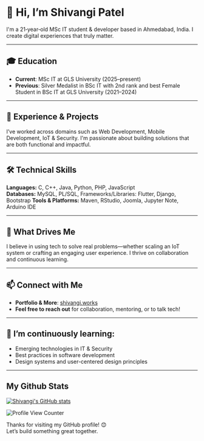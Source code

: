 # 👋 Hi, I’m Shivangi Patel

I'm a 21‑year‑old MSc IT student & developer based in Ahmedabad, India. I create digital experiences that truly matter.

---

## 🎓 Education

- **Current**: MSc IT at GLS University (2025–present)  
- **Previous**: Silver Medalist in BSc IT with 2nd rank and best Female Student in BSc IT at GLS University (2021–2024)  

---

## 💼 Experience & Projects

I’ve worked across domains such as Web Development, Mobile Development, IoT & Security. I'm passionate about building solutions that are both functional and impactful. 

---

## 🛠️ Technical Skills

**Languages:** C, C++, Java, Python, PHP, JavaScript        
**Databases:** MySQL, PL/SQL, Frameworks/Libraries:  Flutter, Django, Bootstrap
**Tools & Platforms:** Maven, RStudio, Joomla, Jupyter Note, Arduino IDE                            

---

## 🧠 What Drives Me

I believe in using tech to solve real problems—whether scaling an IoT system or crafting an engaging user experience. I thrive on collaboration and continuous learning.

---

## 📫 Connect with Me

- **Portfolio & More**: [shivangi.works](https://shivangi.works)  
- **Feel free to reach out** for collaboration, mentoring, or to talk tech!

---

## 🌱 I’m continuously learning:

- Emerging technologies in IT & Security  
- Best practices in software development  
- Design systems and user-centered design principles

---

## My Github Stats
[![Shivangi's GitHub stats](https://github-readme-stats.vercel.app/api?username=shivangipatel2508)](https://github.com/shivangipatel2508)

![Profile View Counter](https://komarev.com/ghpvc/?username=shivangipatel2508)

Thanks for visiting my GitHub profile! 😊  
Let’s build something great together.
